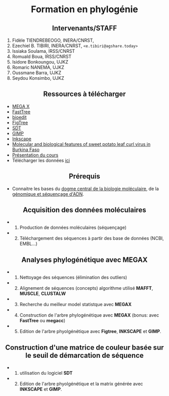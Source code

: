 # <center> Formation en phylogénie </center>
## <center> Intervenants/STAFF </center>

1. Fidèle TIENDREBEOGO, INERA/CNRST,
2. Ezechiel B. TIBIRI, INERA/CNRST, `<e.tibiri@agshare.today>`
3. Issiaka Soulama, IRSS/CNRST
4. Romuald Boua, IRSS/CNRST
5. Isidore Bonkoungou, UJKZ
6. Romaric NANEMA, UJKZ
7. Oussmane Barra, UJKZ
8. Seydou Konsimbo, UJKZ

## <center> Ressources à télécharger </center>
* [MEGA X](https://www.megasoftware.net/)
* [FastTree](http://www.microbesonline.org/fasttree/)
* [bioedit](https://github.com/Ezechiel-Tibiri/Cours_bioinformatique_2020/blob/main/setup.exe)
* [FigTree](https://github.com/Ezechiel-Tibiri/Cours_bioinformatique_2020/blob/main/FigTree%20v1.4.3.exe)
* [SDT](http://web.cbio.uct.ac.za/~brejnev/)
* [GIMP](https://www.gimp.org/downloads/)
* [Inkscape](https://inkscape.org/fr/release/0.92.3/windows/)
* [Molecular and biological features of sweet potato leaf curl virus in Burkina Faso](https://www.researchgate.net/profile/Ezechiel-Tibiri/publication/340351642_ACTA_SCIENTIFIC_MICROBIOLOGY_ISSN_2581-3226_Molecular_and_Biological_Features_of_Sweet_Potato_Leaf_Curl_Virus_in_Burkina_Faso/links/5e84aae492851c2f52714edb/ACTA-SCIENTIFIC-MICROBIOLOGY-ISSN-2581-3226-Molecular-and-Biological-Features-of-Sweet-Potato-Leaf-Curl-Virus-in-Burkina-Faso.pdf)
* [Présentation du cours]()
* Télécharger les données [ici](https://www.ncbi.nlm.nih.gov/nuccore/?term=Sweet+potato+leaf+curl+virus)

## <center> Prérequis </center>

* Connaitre les bases du [dogme central de la biologie moléculaire](http://www.foad-mooc.auf.org/IMG/pdf/uec2_cours_biologie_moleculaire_diapos.compressed.pdf), de la  [génomique et séquençage d'ADN](https://github.com/Ezechiel-Tibiri/Cours_bioinformatique_2020/blob/main/TD_G%C3%A9nomique%20et%20s%C3%A9quen%C3%A7age.pdf).

## <center> Acquisition des données moléculaires </center>
* 1. Production de données moléculaires (séquençage)
* 2. Téléchargement des séquences à partir des base de données (NCBI, EMBL...)

## <center> Analyses phylogénétique avec MEGAX </center>
* 1. Nettoyage des séquences (élimination des outliers)
* 2. Alignement de séquences (concepts) algorithme utilisé **MAFFT**, **MUSCLE**, **CLUSTALW** 
* 3. Recherche du meilleur model statistque avec **MEGAX**
* 4. Construction de l'arbre phylogénétique avec **MEGAX** (bonus: avec **FastTree** ou **megacc**)
* 5. Edition de l'arbre phyolgénétique avec **Figtree**, **INKSCAPE** et **GIMP**.

## <center> Construction d'une matrice de couleur basée sur le seuil de démarcation de séquence </center>

* 1. utilisation du logiciel **SDT**
* 2. Edition de l'arbre phyolgénétique et la matrix générée avec **INKSCAPE** et **GIMP**.
